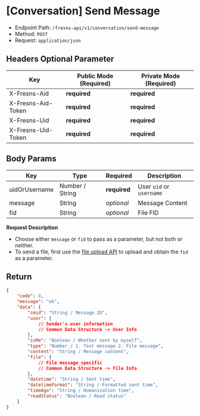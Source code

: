 # [Conversation] Send Message

- Endpoint Path: `/fresns-api/v1/conversation/send-message`
- Method: `POST`
- Request: `application/json`

## Headers Optional Parameter

| Key | Public Mode (Required) | Private Mode (Required) |
| --- | --- | --- |
| X-Fresns-Aid | **required** | **required** |
| X-Fresns-Aid-Token | **required** | **required** |
| X-Fresns-Uid | **required** | **required** |
| X-Fresns-Uid-Token | **required** | **required** |

## Body Params

| Key | Type | Required | Description |
| --- | --- | --- | --- |
| uidOrUsername | Number / String | **required** | User `uid` or `username` |
| message | String | *optional* | Message Content |
| fid | String | *optional* | File FID |

**Request Description**

- Choose either `message` or `fid` to pass as a parameter, but not both or neither.
- To send a file, first use the [file upload API](../common/upload-file.md) to upload and obtain the `fid` as a parameter.

## Return

```json
{
    "code": 0,
    "message": "ok",
    "data": {
        "cmid": "String / Message ID",
        "user": {
            // Sender's user information
            // Common Data Structure -> User Info
        },
        "isMe": "Boolean / Whether sent by myself",
        "type": "Number / 1. Text message 2. File message",
        "content": "String / Message content",
        "file": {
            // File message specific
            // Common Data Structure -> File Info
        },
        "datetime": "String / Sent time",
        "datetimeFormat": "String / Formatted sent time",
        "timeAgo": "String / Humanization time",
        "readStatus": "Boolean / Read status"
    }
}
```
